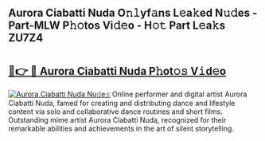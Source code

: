 ## Aurora Ciabatti Nuda O𝚗𝚕yf𝚊ns L𝚎a𝚔ed N𝚞𝚍es - Part-MLW P𝚑𝚘tos Vi𝚍𝚎o - H𝚘𝚝 Part L𝚎a𝚔s ZU7Z4

# <h2><a href="http://kf1320.oniu.top/?m=Aurora+Ciabatti+Nuda">🔗👉 🔴 Aurora Ciabatti Nuda P𝚑ot𝚘𝚜 V𝚒d𝚎o</a></h2>

[![Aurora Ciabatti Nuda Nu𝚍e𝚜](https://i.imgur.com/0qMVB7G.gif)](http://kf1320.oniu.top/?m=Aurora+Ciabatti+Nuda)
Online performer and digital artist Aurora Ciabatti Nuda, famed for creating and distributing dance and lifestyle content via solo and collaborative dance routines and short films. Outstanding mime artist Aurora Ciabatti Nuda, recognized for their remarkable abilities and achievements in the art of silent storytelling.  
